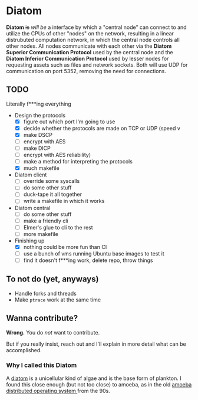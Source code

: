 # Diatom

**Diatom** ~~is~~ _will be_ a interface by which a "central node" can
connect to and utilize the CPUs of other "nodes" on the network,
resulting in a linear distrubuted computation network, in which the
central node controls all other nodes. All nodes communicate with
each other via the **Diatom Superior Communication Protocol** used by
the central node and the **Diatom Inferior Communication Protocol**
used by lesser nodes for requesting assets such as files and network
sockets. Both will use UDP for communication on port 5352, removing
the need for connections.

## TODO

Literally f***ing everything

 - Design the protocols
   - [x] figure out which port I'm going to use
   - [x] decide whether the protocols are made on TCP or UDP (speed v
   - [x] make DSCP
   - [ ] encrypt with AES
   - [ ] make DICP
   - [ ] encrypt with AES
   reliability)
   - [ ] make a method for interpreting the protocols
   - [x] much makefile
 - Diatom client
   - [ ] override some syscalls
   - [ ] do some other stuff
   - [ ] duck-tape it all together
   - [ ] write a makefile in which it works
 - Diatom central
   - [ ] do some other stuff
   - [ ] make a friendly cli
   - [ ] Elmer's glue to cli to the rest
   - [ ] more makefile
 - Finishing up
   - [x] nothing could be more fun than CI
   - [ ] use a bunch of vms running Ubuntu base images to test it
   - [ ] find it doesn't f***ing work, delete repo, throw things

## To not do (yet, anyways)
 - Handle forks and threads
 - Make `ptrace` work at the same time

## Wanna contribute?

**Wrong.** You do _not_ want to contribute.

But if you really insist, reach out and I'll explain in more detail what can be accomplished.

### Why I called this Diatom

A [diatom](https://diatoms.org/what-are-diatoms) is a unicellular
kind of algae and is the base form of plankton. I found this close
enough (but not too close) to amoeba, as in the old [amoeba
distributed operating system
](https://cs.vu.nl/pub/amoeba/amoeba.html) from the 90s.
